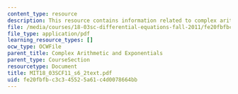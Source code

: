 ```yaml
---
content_type: resource
description: This resource contains information related to complex arithmetic.
file: /media/courses/18-03sc-differential-equations-fall-2011/fe20fbfbc3c345525a61c4d0078664bb_MIT18_03SCF11_s6_2text.pdf
file_type: application/pdf
learning_resource_types: []
ocw_type: OCWFile
parent_title: Complex Arithmetic and Exponentials
parent_type: CourseSection
resourcetype: Document
title: MIT18_03SCF11_s6_2text.pdf
uid: fe20fbfb-c3c3-4552-5a61-c4d0078664bb
---
```

